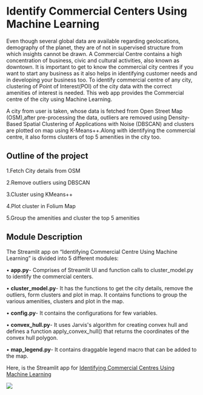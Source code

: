 # Identify Commercial Centers Using Machine Learning

Even though several global data are available regarding geolocations, demography of the planet, they are of not in supervised structure from which insights cannot be drawn. A Commercial Centre contains a high concentration of business, civic and cultural activities, also known as downtown. It is important to get to know the commercial city centres if you want to start any business as it also helps in identifying customer needs and in developing your business too.
To identify commercial centre of any city, clustering of Point of Interest(POI) of the city data with the correct amenities of interest is needed. 
This web app provides the Commercial centre of the city using Machine Learning.

A city from user is taken, whose data is fetched from Open Street Map (OSM),after pre-processing the data, outliers are removed using Density-Based Spatial Clustering of Applications with Noise (DBSCAN) and clusters are plotted on map using K-Means++.Along with identifying the commercial centre, it also forms clusters of top 5 amenities in the city too.

## Outline of the project

1.Fetch City details from OSM

2.Remove outliers using DBSCAN

3.Cluster using KMeans++

4.Plot cluster in Folium Map

5.Group the amenities and cluster the top 5 amenities

## Module Description

  The Streamlit app on “Identifying Commercial Centre Using Machine Learning” is divided into 5 different modules:
  
•	**app.py**- Comprises of Streamlit UI and function calls to cluster_model.py to identify the commercial centers.

•	**cluster_model.py**- It has the functions to get the city details, remove the outliers, form clusters and plot in map. It contains functions to group the various amenities, clusters and plot in the map.

•	**config.py**- It contains the configurations for few variables.

•	**convex_hull.py**- It uses Jarvis's algorithm for creating convex hull and defines a function apply_convex_hull() that returns the coordinates of the convex hull polygon.

•	**map_legend.py**- It contains draggable legend macro that can be added to the map.

Here, is the Streamlit app for [Identifying Commercial Centres Using Machine Learning](https://identifying-commercial-centres-using-ml.streamlit.app/)

![](https://github.com/Sowmyad15/Identifying-Commercial-Centers-Using-Machine-Learning/blob/main/ipl_score_predictor.gif)
